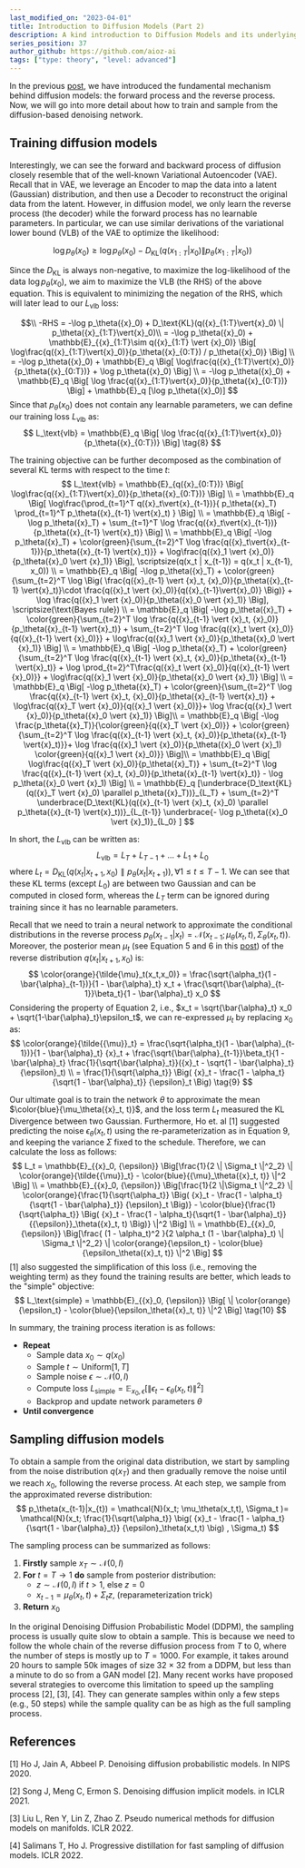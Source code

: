 ```yaml
---
last_modified_on: "2023-04-01"
title: Introduction to Diffusion Models (Part 2)
description: A kind introduction to Diffusion Models and its underlying theory.
series_position: 37
author_github: https://github.com/aioz-ai
tags: ["type: theory", "level: advanced"]
---
```

In the previous [post](https://ai.aioz.io/guides/computer-vision/IntroductiontoDiffusionModels_31/), we have introduced the fundamental mechanism behind diffusion models: the forward process and the reverse process. Now, we will go into more detail about how to train and sample from the diffusion-based denoising network.

## Training diffusion models
Interestingly, we can see the forward and backward process of diffusion closely resemble that of the well-known Variational Autoencoder (VAE). Recall that in VAE, we leverage an Encoder to map the data into a latent (Gaussian) distribution, and then use a Decoder to reconstruct the original data from the latent. However, in diffusion model, we only learn the reverse process (the decoder) while the forward process has no learnable parameters. In particular, we can use similar derivations of the variational lower bound (VLB) of the VAE to optimize the likelihood:

$$
\log p_\theta({x}_0) 
\geq  \log p_\theta({x}_0) - D_\text{KL}(q({x}_{1:T}\vert{x}_0) \| p_\theta({x}_{1:T}\vert{x}_0) ) \tag{7}
$$

Since the $D_\text{KL}$ is always non-negative, to maximize the log-likelihood of the data $\log p_\theta({x}_0)$, we aim to maximize the VLB (the RHS) of the above equation. This is equivalent to minimizing the negation of the RHS, which will later lead to our $L_\text{vlb}$ loss:


$$\\
-RHS = -\log p_\theta({x}_0) + D_\text{KL}(q({x}_{1:T}\vert{x}_0) \| p_\theta({x}_{1:T}\vert{x}_0)\\
= -\log p_\theta({x}_0) + \mathbb{E}_{{x}_{1:T}\sim q({x}_{1:T} \vert {x}_0)} \Big[ \log\frac{q({x}_{1:T}\vert{x}_0)}{p_\theta({x}_{0:T}) / p_\theta({x}_0)} \Big] \\
= -\log p_\theta({x}_0) + \mathbb{E}_q \Big[ \log\frac{q({x}_{1:T}\vert{x}_0)}{p_\theta({x}_{0:T})} + \log p_\theta({x}_0) \Big] \\
= -\log p_\theta({x}_0) + \mathbb{E}_q \Big[ \log \frac{q({x}_{1:T}\vert{x}_0)}{p_\theta({x}_{0:T})} \Big] + \mathbb{E}_q [\log p_\theta({x}_0)]
$$
Since that $p_\theta(x_0)$ does not contain any learnable parameters, we can define our training loss $L_\text{vlb}$ as:
$$
L_\text{vlb} = \mathbb{E}_q \Big[ \log \frac{q({x}_{1:T}\vert{x}_0)}{p_\theta({x}_{0:T})} \Big] \tag{8}
$$

The training objective can be further decomposed as the combination of several KL terms with respect to the time $t$:
$$
L_\text{vlb} 
= \mathbb{E}_{q({x}_{0:T})} \Big[ \log\frac{q({x}_{1:T}\vert{x}_0)}{p_\theta({x}_{0:T})} \Big] \\
= \mathbb{E}_q \Big[ \log\frac{\prod_{t=1}^T q({x}_t\vert{x}_{t-1})}{ p_\theta({x}_T) \prod_{t=1}^T p_\theta({x}_{t-1} \vert{x}_t) } \Big] \\
= \mathbb{E}_q \Big[ -\log p_\theta({x}_T) + \sum_{t=1}^T \log \frac{q({x}_t\vert{x}_{t-1})}{p_\theta({x}_{t-1} \vert{x}_t)} \Big] \\
= \mathbb{E}_q \Big[ -\log p_\theta({x}_T) + \color{green}{\sum_{t=2}^T \log \frac{q({x}_t\vert{x}_{t-1})}{p_\theta({x}_{t-1} \vert{x}_t)}} + \log\frac{q({x}_1 \vert {x}_0)}{p_\theta({x}_0 \vert {x}_1)} \Big], \scriptsize(q(x_t | x_{t-1}) = q(x_t | x_{t-1}, x_0)) \\
= \mathbb{E}_q \Big[ -\log p_\theta({x}_T) + \color{green}{\sum_{t=2}^T \log \Big( \frac{q({x}_{t-1} \vert {x}_t, {x}_0)}{p_\theta({x}_{t-1} \vert{x}_t)}\cdot \frac{q({x}_t \vert {x}_0)}{q({x}_{t-1}\vert{x}_0)} \Big)} + \log \frac{q({x}_1 \vert {x}_0)}{p_\theta({x}_0 \vert {x}_1)} \Big], \scriptsize(\text{Bayes rule}) \\
= \mathbb{E}_q \Big[ -\log p_\theta({x}_T) + \color{green}{\sum_{t=2}^T \log \frac{q({x}_{t-1} \vert {x}_t, {x}_0)}{p_\theta({x}_{t-1} \vert{x}_t)} + \sum_{t=2}^T \log \frac{q({x}_t \vert {x}_0)}{q({x}_{t-1} \vert {x}_0)}} + \log\frac{q({x}_1 \vert {x}_0)}{p_\theta({x}_0 \vert {x}_1)} \Big] \\
= \mathbb{E}_q \Big[ -\log p_\theta({x}_T) + \color{green}{\sum_{t=2}^T \log \frac{q({x}_{t-1} \vert {x}_t, {x}_0)}{p_\theta({x}_{t-1} \vert{x}_t)} + \log \prod_{t=2}^T\frac{q({x}_t \vert {x}_0)}{q({x}_{t-1} \vert {x}_0)}} + \log\frac{q({x}_1 \vert {x}_0)}{p_\theta({x}_0 \vert {x}_1)} \Big] \\
= \mathbb{E}_q \Big[ -\log p_\theta({x}_T) + \color{green}{\sum_{t=2}^T \log \frac{q({x}_{t-1} \vert {x}_t, {x}_0)}{p_\theta({x}_{t-1} \vert{x}_t)} + \log\frac{q({x}_T \vert {x}_0)}{q({x}_1 \vert {x}_0)}}+ \log \frac{q({x}_1 \vert {x}_0)}{p_\theta({x}_0 \vert {x}_1)} \Big]\\
= \mathbb{E}_q \Big[ -\log \frac{p_\theta({x}_T)}{\color{green}{q({x}_T \vert {x}_0)}} + \color{green}{\sum_{t=2}^T \log \frac{q({x}_{t-1} \vert {x}_t, {x}_0)}{p_\theta({x}_{t-1} \vert{x}_t)}}+ \log \frac{q({x}_1 \vert {x}_0)}{p_\theta({x}_0 \vert {x}_1) \color{green}{q({x}_1 \vert {x}_0)}} \Big]\\
= \mathbb{E}_q \Big[ \log\frac{q({x}_T \vert {x}_0)}{p_\theta({x}_T)} + \sum_{t=2}^T \log \frac{q({x}_{t-1} \vert {x}_t, {x}_0)}{p_\theta({x}_{t-1} \vert{x}_t)} - \log p_\theta({x}_0 \vert {x}_1) \Big] \\
= \mathbb{E}_q [\underbrace{D_\text{KL}(q({x}_T \vert {x}_0) \parallel p_\theta({x}_T))}_{L_T} + \sum_{t=2}^T \underbrace{D_\text{KL}(q({x}_{t-1} \vert {x}_t, {x}_0) \parallel p_\theta({x}_{t-1} \vert{x}_t))}_{L_{t-1}} \underbrace{- \log p_\theta({x}_0 \vert {x}_1)}_{L_0} ]
$$

In short, the $L_\text{vlb}$ can be written as:
$$
L_\text{vlb} = L_T + L_{T-1} + ... + L_{1} + L_0
$$
where $L_t = D_\text{KL}(q({x}_{t} \vert {x}_{t+1}, {x}_0) \parallel p_\theta({x}_{t} \vert{x}_{t+1})), \forall 1 \leq t \leq T-1$. We can see that these KL terms (except $L_0$) are between two Gaussian and can be computed in closed form, whereas the $L_T$ term can be ignored during training since it has no learnable parameters.

Recall that we need to train a neural network to approximate the conditional distributions in the reverse process $p_\theta({x}_{t-1} \vert {x}_t) = \mathcal{N}({x}_{t-1}; {\mu}_\theta({x}_t, t), {\Sigma}_\theta({x}_t, t))$. Moreover, the posterior mean $\mu_t$ (see Equation 5 and 6 in this [post](https://ai.aioz.io/guides/computer-vision/IntroductiontoDiffusionModels_31/)) of the reverse distribution $q({x}_{t} \vert {x}_{t+1}, {x}_0)$ is:
$$
\color{orange}{\tilde{\mu}_t(x_t,x_0)}  = \frac{\sqrt{\alpha_t}(1 - \bar{\alpha}_{t-1})}{1 - \bar{\alpha}_t} x_t + \frac{\sqrt{\bar{\alpha}_{t-1}}\beta_t}{1 - \bar{\alpha}_t} x_0
$$
Considering the property of Equation 2, i.e., $x_t = \sqrt{\bar{\alpha}_t} x_0  + \sqrt{1-\bar{\alpha}_t}\epsilon_t$, we can re-expressed $\mu_t$ by replacing $x_0$ as:
$$
\color{orange}{\tilde{{\mu}}_t}
= \frac{\sqrt{\alpha_t}(1 - \bar{\alpha}_{t-1})}{1 - \bar{\alpha}_t} {x}_t + \frac{\sqrt{\bar{\alpha}_{t-1}}\beta_t}{1 - \bar{\alpha}_t} \frac{1}{\sqrt{\bar{\alpha}_t}}({x}_t - \sqrt{1 - \bar{\alpha}_t}{\epsilon}_t) \\
= \frac{1}{\sqrt{\alpha_t}} \Big( {x}_t - \frac{1 - \alpha_t}{\sqrt{1 - \bar{\alpha}_t}} {\epsilon}_t \Big) \tag{9}
$$

Our ultimate goal is to train the network $\theta$ to approximate the mean $\color{blue}{\mu_\theta({x}_t, t)}$, and the loss term $L_t$ measured the KL Divergence between two Gaussian. Furthermore, Ho et. al [1] suggested predicting the noise $\epsilon_\theta(x_t,t)$ using the re-parameterization as in Equation 9, and keeping the variance $\Sigma$ fixed to the schedule. Therefore, we can calculate the loss as follows:
$$
L_t 
= \mathbb{E}_{{x}_0, {\epsilon}} \Big[\frac{1}{2 \| \Sigma_t \|^2_2} \| \color{orange}{\tilde{{\mu}}_t} - \color{blue}{{\mu}_\theta({x}_t, t)} \|^2 \Big] \\
= \mathbb{E}_{{x}_0, {\epsilon}} \Big[\frac{1}{2  \|\Sigma_t \|^2_2} \| \color{orange}{\frac{1}{\sqrt{\alpha_t}} \Big( {x}_t - \frac{1 - \alpha_t}{\sqrt{1 - \bar{\alpha}_t}} {\epsilon}_t \Big)} - \color{blue}{\frac{1}{\sqrt{\alpha_t}} \Big( {x}_t - \frac{1 - \alpha_t}{\sqrt{1 - \bar{\alpha}_t}} {{\epsilon}}_\theta({x}_t, t) \Big)} \|^2 \Big] \\
= \mathbb{E}_{{x}_0, {\epsilon}} \Big[\frac{ (1 - \alpha_t)^2 }{2 \alpha_t (1 - \bar{\alpha}_t) \| \Sigma_t \|^2_2} \| \color{orange}{\epsilon_t} - \color{blue}{\epsilon_\theta({x}_t, t)} \|^2 \Big]
$$
[1] also suggested the simplification of this loss (i.e., removing the weighting term) as they found the training results are better, which leads to the "simple" objective:
$$
L_\text{simple} = \mathbb{E}_{{x}_0, {\epsilon}}  \Big[ \| \color{orange}{\epsilon_t} - \color{blue}{\epsilon_\theta({x}_t, t)} \|^2 \Big] \tag{10}
$$

In summary, the training process iteration is as follows:
* **Repeat**
    * Sample data $x_0 \sim q(x_0)$
    * Sample $t\sim\text{Uniform}[1,T]$ 
    * Sample noise $\epsilon \sim \mathcal{N}(0,I)$
    * Compute loss $L_\text{simple} = \mathbb{E}_{{x}_0, {\epsilon}}  \Big[ \| \epsilon_t - \epsilon_\theta({x}_t, t) \|^2 \Big]$
    * Backprop and update network parameters $\theta$
* **Until convergence**

## Sampling diffusion models
To obtain a sample from the original data distribution, we start by sampling from the noise distribution $q(x_T)$ and then gradually remove the noise until we reach $x_0$, following the reverse process. At each step, we sample from the approximated reverse distribution:
$$
p_\theta(x_{t-1}|x_{t}) = \mathcal{N}(x_t; \mu_\theta(x_t,t), \Sigma_t )= \mathcal{N}(x_t; \frac{1}{\sqrt{\alpha_t}} \big( {x}_t - \frac{1 - \alpha_t}{\sqrt{1 - \bar{\alpha}_t}} {\epsilon}_\theta(x_t,t) \big) , \Sigma_t)
$$

The sampling process can be summarized as follows:

1. **Firstly** sample $x_T \sim \mathcal{N}(0,I)$
2. **For** $t = T \rightarrow 1$ **do** sample from posterior distribution:
    * $z \sim \mathcal{N}(0,I)$ if $t>1$, else $z=0$
    * $x_{t-1} = \mu_\theta(x_t,t) + \Sigma_tz$, (reparameterization trick)
4. **Return** $x_0$


In the original Denoising Diffusion Probabilistic Model (DDPM), the sampling process is usually quite slow to obtain a sample. This is because we need to follow the whole chain of the reverse diffusion process from $T$ to $0$, where the number of steps is mostly up to $T=1000$. For example, it takes around 20 hours to sample 50k images of size 32 × 32 from a DDPM, but less than a minute to do so from a GAN model [2]. Many recent works have proposed several strategies to overcome this limitation to speed up the sampling process [2],  [3], [4]. They can generate samples within only a few steps (e.g., 50 steps) while the sample quality can be as high as the full sampling process. 


## References
[1] Ho J, Jain A, Abbeel P. Denoising diffusion probabilistic models. In NIPS 2020.
 
[2] Song J, Meng C, Ermon S. Denoising diffusion implicit models. in ICLR 2021.

[3] Liu L, Ren Y, Lin Z, Zhao Z. Pseudo numerical methods for diffusion models on manifolds. ICLR 2022.

[4] Salimans T, Ho J. Progressive distillation for fast sampling of diffusion models. ICLR 2022.